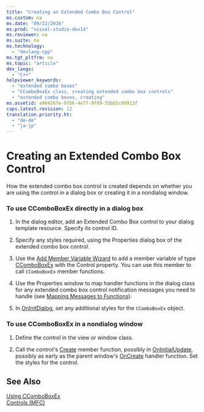 ```yaml
---
title: "Creating an Extended Combo Box Control"
ms.custom: na
ms.date: "09/22/2016"
ms.prod: "visual-studio-dev14"
ms.reviewer: na
ms.suite: na
ms.technology: 
  - "devlang-cpp"
ms.tgt_pltfrm: na
ms.topic: "article"
dev_langs: 
  - "C++"
helpviewer_keywords: 
  - "extended combo boxes"
  - "CComboBoxEx class, creating extended combo box controls"
  - "extended combo boxes, creating"
ms.assetid: a964267e-97b6-4e77-9f89-55bb5c68913f
caps.latest.revision: 12
translation.priority.ht: 
  - "de-de"
  - "ja-jp"
---
```

# Creating an Extended Combo Box Control
How the extended combo box control is created depends on whether you are using the control in a dialog box or creating it in a nondialog window.  
  
### To use CComboBoxEx directly in a dialog box  
  
1.  In the dialog editor, add an Extended Combo Box control to your dialog template resource. Specify its control ID.  
  
2.  Specify any styles required, using the Properties dialog box of the extended combo box control.  
  
3.  Use the [Add Member Variable Wizard](../VS_csharp/adding-a-member-variable---visual-c---.md) to add a member variable of type [CComboBoxEx](../VS_csharp/ccomboboxex-class.md) with the Control property. You can use this member to call `CComboBoxEx` member functions.  
  
4.  Use the Properties window to map handler functions in the dialog class for any extended combo box control notification messages you need to handle (see [Mapping Messages to Functions](../VS_csharp/mapping-messages-to-functions.md)).  
  
5.  In [OnInitDialog](../Topic/CDialog::OnInitDialog.md), set any additional styles for the `CComboBoxEx` object.  
  
### To use CComboBoxEx in a nondialog window  
  
1.  Define the control in the view or window class.  
  
2.  Call the control's [Create](../Topic/CTabCtrl::Create.md) member function, possibly in [OnInitialUpdate](../Topic/CView::OnInitialUpdate.md), possibly as early as the parent window's [OnCreate](../Topic/CWnd::OnCreate.md) handler function. Set the styles for the control.  
  
## See Also  
 [Using CComboBoxEx](../VS_csharp/using-ccomboboxex.md)   
 [Controls (MFC)](../VS_csharp/controls--mfc-.md)